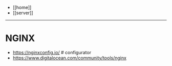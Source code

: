 - [[home]]
- [[server]]
---
# NGINX
- https://nginxconfig.io/ # configurator
- https://www.digitalocean.com/community/tools/nginx